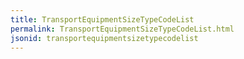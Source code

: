 ```yaml
---
title: TransportEquipmentSizeTypeCodeList
permalink: TransportEquipmentSizeTypeCodeList.html
jsonid: transportequipmentsizetypecodelist
---
```

